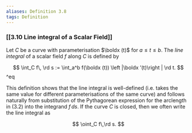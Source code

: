 ```yaml
---
aliases: Definition 3.8
tags: Definition
---
```


### [[3.10 Line integral of a Scalar Field]]

Let $C$ be a curve with parameterisation $\boldx (t)$ for $a\leq t\leq b$. The _line integral_ of a scalar field $f$ along $C$ is defined by

$$
\int_C f\, \rd s := \int_a^b f(\boldx (t)) \left |\boldx ’(t)\right | \rd t.
$$ 
^eq

This definition shows that the line integral is well-defined (i.e. takes the same value for different parameterisations of the same curve) and follows naturally from substitution of the Pythagorean expression for the arclength in (3.2) into the integrand $f \, ds$. If the curve $C$ is closed, then we often write the line integral as

$$ \oint_C f\,\rd s. $$